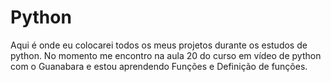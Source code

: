 # Python
Aqui é onde eu colocarei todos os meus projetos durante os estudos de python.
No momento me encontro na aula 20 do curso em vídeo de python com o Guanabara e estou aprendendo Funções e Definição de funções.

